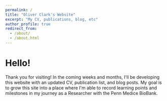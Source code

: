 ```yaml
---
permalink: /
title: "Oliver Clark's Website"
excerpt: "My CV, publications, blog, etc"
author_profile: true
redirect_from: 
  - /about/
  - /about.html
---
```


Hello!
======
Thank you for visiting! In the coming weeks and months, I'll be developing this website with an updated CV, publication list, and blog posts. My goal is to grow this site into a place where I'm able to record learning points and milestones in my journey as a Researcher with the Penn Medice BioBank. 
